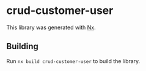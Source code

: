 # crud-customer-user

This library was generated with [Nx](https://nx.dev).

## Building

Run `nx build crud-customer-user` to build the library.
